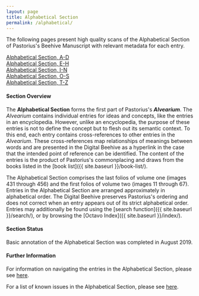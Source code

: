 ```yaml
---
layout: page
title: Alphabetical Section
permalink: /alphabetical/
---
```


The following pages present high quality scans of the Alphabetical Section of Pastorius's Beehive Manuscript with relevant metadata for each entry.

[Alphabetical Section, A-D](alpha-ad.md)  
[Alphabetical Section, E-H](alpha-eh.md)  
[Alphabetical Section, I-N](alpha-in.md)  
[Alphabetical Section, O-S](alpha-os.md)  
[Alphabetical Section, T-Z](alpha-tz.md)  

#### Section Overview

The **Alphabetical Section** forms the first part of Pastorius's **_Alvearium_**. The _Alvearium_ contains individual entries for ideas and concepts, like the entries in an encyclopedia. However, unlike an encyclopedia, the purpose of these entries is not to define the concept but to flesh out its semantic context. To this end, each entry contains cross-references to other entries in the _Alvearium_. These cross-references map relationships of meanings between words and are presented in the Digital Beehive as a hyperlink in the case that the intended point of reference can be identified. The content of the entries is the product of Pastorius's commonplacing and draws from the books listed in the [book list]({{ site.baseurl }}/book-list/).

The Alphabetical Section comprises the last folios of volume one (images 431 through 456) and the first folios of volume two (images 11 through 67). Entries in the Alphabetical Section are arranged approximately in alphabetical order. The Digital Beehive preserves Pastorius's ordering and does not correct when an entry appears out of its strict alphabetical order. Entries may additionally be found using the [search function]({{ site.baseurl }}/search/), or by browsing the [Octavo Index]({{ site.baseurl }}/index/).

#### Section Status

Basic annotation of the Alphabetical Section was completed in August 2019.

#### Further Information

For information on navigating the entries in the Alphabetical Section, please see [here](alpha-documentation.md).

For a list of known issues in the Alphabetical Section, please see [here](alpha-issues.md).
